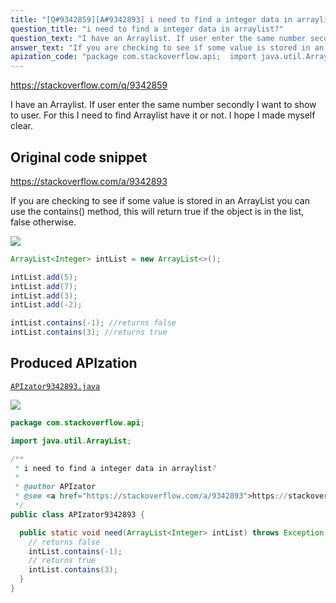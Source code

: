 ```yaml
---
title: "[Q#9342859][A#9342893] i need to find a integer data in arraylist?"
question_title: "i need to find a integer data in arraylist?"
question_text: "I have an Arraylist. If user enter the same number secondly I want to show to user. For this I need to find Arraylist have it or not. I hope I made myself clear."
answer_text: "If you are checking to see if some value is stored in an ArrayList you can use the contains() method, this will return true if the object is in the list, false otherwise."
apization_code: "package com.stackoverflow.api;  import java.util.ArrayList;  /**  * i need to find a integer data in arraylist?  *  * @author APIzator  * @see <a href=\"https://stackoverflow.com/a/9342893\">https://stackoverflow.com/a/9342893</a>  */ public class APIzator9342893 {    public static void need(ArrayList<Integer> intList) throws Exception {     // returns false     intList.contains(-1);     // returns true     intList.contains(3);   } }"
---
```


https://stackoverflow.com/q/9342859

I have an Arraylist. If user enter the same number secondly I want to show to user. For this I need to find Arraylist have it or not.
I hope I made myself clear.



## Original code snippet

https://stackoverflow.com/a/9342893

If you are checking to see if some value is stored in an ArrayList you can use the contains() method, this will return true if the object is in the list, false otherwise.

<div class="code-logo"><img src="/stackoverflow.png" /></div>

```java
ArrayList<Integer> intList = new ArrayList<>();

intList.add(5);
intList.add(7);
intList.add(3);
intList.add(-2);

intList.contains(-1); //returns false
intList.contains(3); //returns true
```

## Produced APIzation

[`APIzator9342893.java`](https://github.com/pasqualesalza/apization-temp/raw/main/data/search/APIzator9342893.java)

<div class="code-logo"><img src="/apizator.png" /></div>

```java
package com.stackoverflow.api;

import java.util.ArrayList;

/**
 * i need to find a integer data in arraylist?
 *
 * @author APIzator
 * @see <a href="https://stackoverflow.com/a/9342893">https://stackoverflow.com/a/9342893</a>
 */
public class APIzator9342893 {

  public static void need(ArrayList<Integer> intList) throws Exception {
    // returns false
    intList.contains(-1);
    // returns true
    intList.contains(3);
  }
}

```